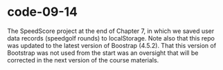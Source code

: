 # code-09-14
The SpeedScore project at the end of Chapter 7, in which we saved user data records (speedgolf rounds) to localStorage.
Note also that this repo was updated to the latest version of Boostrap (4.5.2). That this version of Bootstrap was not used from the start was an oversight that will be corrected in the next version of the course materials.